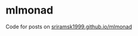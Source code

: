 # mlmonad

Code for posts on [sriramsk1999.github.io/mlmonad](https://sriramsk1999.github.io/mlmonad/)
